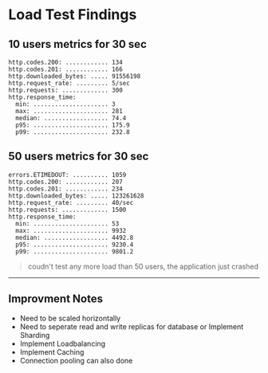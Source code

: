 # Load Test Findings

## 10 users metrics for 30 sec
```
http.codes.200: ............ 134
http.codes.201: ............ 166
http.downloaded_bytes: ..... 91556198
http.request_rate: ......... 5/sec
http.requests: ............. 300
http.response_time:
  min: ..................... 3
  max: ..................... 281
  median: .................. 74.4
  p95: ..................... 175.9
  p99: ..................... 232.8
```

## 50 users metrics for 30 sec
```
errors.ETIMEDOUT: .......... 1059  
http.codes.200: ............ 207  
http.codes.201: ............ 234  
http.downloaded_bytes: ..... 123261628  
http.request_rate: ......... 40/sec  
http.requests: ............. 1500  
http.response_time:
  min: ..................... 53  
  max: ..................... 9932  
  median: .................. 4492.8  
  p95: ..................... 9230.4  
  p99: ..................... 9801.2  
  ```
> coudn't test any more load than 50 users, the application just crashed
  ---

## Improvment Notes
- Need to be scaled horizontally
- Need to seperate read and write replicas for database or Implement Sharding
-  Implement Loadbalancing
-  Implement Caching
-  Connection pooling can also done
